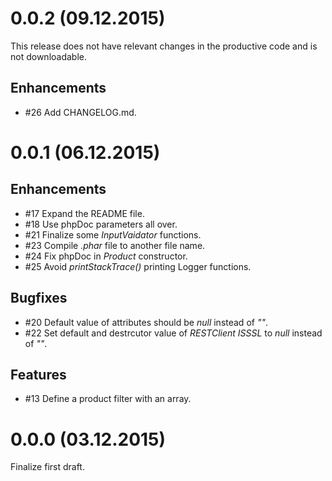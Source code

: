 # 0.0.2 (09.12.2015)

This release does not have relevant changes in the productive code and is not downloadable.

## Enhancements
- #26 Add CHANGELOG.md.

# 0.0.1 (06.12.2015)
## Enhancements
- #17 Expand the README file.
- #18 Use phpDoc parameters all over.
- #21 Finalize some *InputVaidator* functions.
- #23 Compile *.phar* file to another file name.
- #24 Fix phpDoc in *Product* constructor.
- #25 Avoid *printStackTrace()* printing Logger functions.

## Bugfixes
- #20 Default value of attributes should be *null* instead of *""*.
- #22 Set default and destrcutor value of *RESTClient* *ISSSL* to *null* instead of *""*.

## Features
- #13 Define a product filter with an array.

# 0.0.0 (03.12.2015)
Finalize first draft.